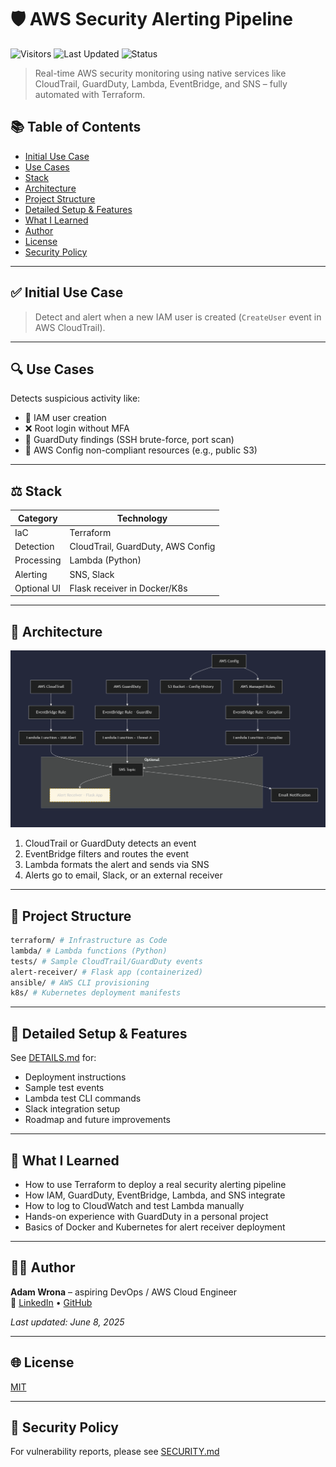 # 🛡️ AWS Security Alerting Pipeline

![Visitors](https://visitor-badge.laobi.icu/badge?page_id=cloudcr0w.security-alerting-pipeline)
![Last Updated](https://img.shields.io/badge/updated-June%202025-blue)
![Status](https://img.shields.io/badge/project-learning-informational)

> Real-time AWS security monitoring using native services like CloudTrail, GuardDuty, Lambda, EventBridge, and SNS – fully automated with Terraform.

## 📚 Table of Contents

- [Initial Use Case](#initial-use-case)
- [Use Cases](#use-cases)
- [Stack](#stack)
- [Architecture](#architecture)
- [Project Structure](#project-structure)
- [Detailed Setup & Features](#detailed-setup--features)
- [What I Learned](#what-i-learned)
- [Author](#author)
- [License](#license)
- [Security Policy](#security-policy)

---

## ✅ Initial Use Case

> Detect and alert when a new IAM user is created (`CreateUser` event in AWS CloudTrail).

---

## 🔍 Use Cases

Detects suspicious activity like:

- 👤 IAM user creation  
- ❌ Root login without MFA  
- 🧐 GuardDuty findings (SSH brute-force, port scan)  
- 💼 AWS Config non-compliant resources (e.g., public S3)

---

## ⚖️ Stack

| Category      | Technology                         |
|---------------|------------------------------------|
| IaC           | Terraform                          |
| Detection     | CloudTrail, GuardDuty, AWS Config  |
| Processing    | Lambda (Python)                    |
| Alerting      | SNS, Slack                         |
| Optional UI   | Flask receiver in Docker/K8s       |

---

## 🧱 Architecture

![AWS Security Alerting Pipeline](diagram.png)

1. CloudTrail or GuardDuty detects an event  
2. EventBridge filters and routes the event  
3. Lambda formats the alert and sends via SNS  
4. Alerts go to email, Slack, or an external receiver

---

## 📂 Project Structure

```bash
terraform/ # Infrastructure as Code
lambda/ # Lambda functions (Python)
tests/ # Sample CloudTrail/GuardDuty events
alert-receiver/ # Flask app (containerized)
ansible/ # AWS CLI provisioning
k8s/ # Kubernetes deployment manifests
```

---

## 📄 Detailed Setup & Features

See [DETAILS.md](DETAILS.md) for:

- Deployment instructions  
- Sample test events  
- Lambda test CLI commands  
- Slack integration setup  
- Roadmap and future improvements

---

## 🧠 What I Learned

- How to use Terraform to deploy a real security alerting pipeline  
- How IAM, GuardDuty, EventBridge, Lambda, and SNS integrate  
- How to log to CloudWatch and test Lambda manually  
- Hands-on experience with GuardDuty in a personal project  
- Basics of Docker and Kubernetes for alert receiver deployment

---

## 👨‍💼 Author

**Adam Wrona** – aspiring DevOps / AWS Cloud Engineer  
🔗 [LinkedIn](https://www.linkedin.com/in/adam-wrona-111ba728b) • [GitHub](https://github.com/cloudcr0w)

_Last updated: June 8, 2025_

---

## 🌐 License

[MIT](LICENSE)

---

## 🚫 Security Policy

For vulnerability reports, please see [SECURITY.md](SECURITY.md)
